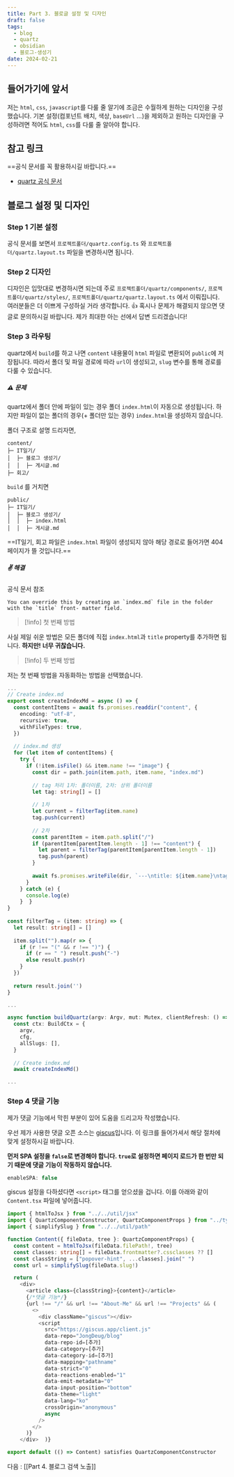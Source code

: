 ```yaml
---
title: Part 3. 블로글 설정 및 디자인
draft: false
tags:
  - blog
  - quartz
  - obsidian
  - 블로그-생성기
date: 2024-02-21
---
```


## 들어가기에 앞서

저는 `html`, `css`, `javascript`를 다룰 줄 알기에 조금은 수월하게 원하는 디자인을 구성했습니다. 기본 설정(컴포넌트 배치, 색상, `baseUrl` ...)을 제외하고 원하는 디자인을 구성하려면 적어도 `html`, `css`를 다룰 줄 알아야 합니다.

## 참고 링크

==공식 문서를 꼭 활용하시길 바랍니다.==

- [quartz 공식 문서](https://quartz.jzhao.xyz/)

## 블로그 설정 및 디자인

### Step 1 기본 설정

공식 문서를 보면서 `프로젝트폴더/quartz.config.ts` 와 `프로젝트폴더/quartz.layout.ts` 파일을 변경하시면 됩니다.

### Step 2 디자인

디자인은 입맛대로 변경하시면 되는데 주로 `프로젝트폴더/quartz/components/`, `프로젝트폴더/quartz/styles/`, `프로젝트폴더/quartz/quartz.layout.ts` 에서 이뤄집니다. 여러분들은 더 이쁘게 구성하실 거라 생각합니다. 👍 혹시나 문제가 해결되지 않으면 댓글로 문의하시길 바랍니다. 제가 최대한 아는 선에서 답변 드리겠습니다!

### Step 3 라우팅

quartz에서 `build`를 하고 나면 `content` 내용물이 `html` 파일로 변환되어 `public`에 저장됩니다. 따라서 폴더 및 파일 경로에 따라 `url`이 생성되고, `slug` 변수를 통해 경로를 다룰 수 있습니다.

##### ⚠️ 문제 
quartz에서 폴더 안에 파일이 있는 경우 폴더 `index.html`이 자동으로 생성됩니다. 하지만 파일이 없는 폴더의 경우(+ 폴더만 있는 경우) `index.html`을 생성하지 않습니다. 

폴더 구조로 설명 드리자면, 


```
content/
├─ IT일기/
│  ├─ 블로그 생성기/
│  │  ├─ 게시글.md
├─ 회고/
```

`build` 를 거치면

```
public/
├─ IT일기/
│  ├─ 블로그 생성기/
│  │  ├─ index.html
│  │  ├─ 게시글.md

```

==IT일기, 회고 파일은 `index.html` 파일이 생성되지 않아 해당 경로로 들어가면 404 페이지가 뜰 것입니다.==

##### ✌ 해결 

공식 문서 참조

	You can override this by creating an `index.md` file in the folder with the `title` front- matter field.

> [!info] 첫 번째 방법
> 

 사실 제일 쉬운 방법은 모든 폴더에 직접 `index.html`과 `title` property를 추가하면 됩니다. **하지만! 너무 귀찮습니다.**  


> [!info] 두 번째 방법
> 

 저는 첫 번째 방법을 자동화하는 방법을 선택했습니다.
 
 
```typescript title="프로젝트폴더/quartz/plugin/emitters/helpers.ts" {2-48}
...
// Create index.md  
export const createIndexMd = async () => {  
  const contentItems = await fs.promises.readdir("content", {  
    encoding: "utf-8",  
    recursive: true,  
    withFileTypes: true,  
  })  
  
  // index.md 생성  
  for (let item of contentItems) {  
    try {  
      if (!item.isFile() && item.name !== "image") {  
        const dir = path.join(item.path, item.name, "index.md")  
  
        // tag 처리 1차: 폴더이름, 2차: 상위 폴더이름  
        let tag: string[] = []  
  
        // 1차  
        let current = filterTag(item.name)  
        tag.push(current)  
  
        // 2차  
        const parentItem = item.path.split("/")  
        if (parentItem[parentItem.length - 1] !== "content") {  
          let parent = filterTag(parentItem[parentItem.length - 1])  
          tag.push(parent)  
        }  
  
        await fs.promises.writeFile(dir, `---\ntitle: ${item.name}\ntag: ${tag}\n---`)  
      }  
    } catch (e) {  
      console.log(e)  
    }  }  
}  
  
const filterTag = (item: string) => {  
  let result: string[] = []  
  
  item.split("").map(r => {  
    if (r !== "(" && r !== ")") {  
      if (r == " ") result.push("-")  
      else result.push(r)  
    }  
  })  
  
  return result.join('')  
}
```

```typescript title="프로젝트폴더/build.ts" {10-11}
...

async function buildQuartz(argv: Argv, mut: Mutex, clientRefresh: () => void) {  
  const ctx: BuildCtx = {  
    argv,  
    cfg,  
    allSlugs: [],  
  }  
  
  // Create index.md  
  await createIndexMd()

...
```

### Step 4 댓글 기능

제가 댓글 기능에서 막힌 부분이 있어 도움을 드리고자 작성했습니다.

우선 제가 사용한 댓글 오픈 소스는 [giscus](https://giscus.app/ko)입니다. 이 링크를 들어가셔서 해당 절차에 맞게 설정하시길 바랍니다.

**먼저 SPA 설정을 `false`로 변경해야 합니다. `true`로 설정하면 페이지 로드가 한 번만 되기 때문에 댓글 기능이 작동하지 않습니다.**



```javascript title="프로젝트폴더/quartz.config.ts"
enableSPA: false
```

giscus 설정을 다하셨다면 `<script>` 태그를 얻으셨을 겁니다. 이를 아래와 같이 `Content.tsx` 파일에 넣어줍니다.

```typescript title="프로젝트폴더/quartz/components/pages/Content.tsx" {3,9,14-35}
import { htmlToJsx } from "../../util/jsx"
import { QuartzComponentConstructor, QuartzComponentProps } from "../types"
import { simplifySlug } from "../../util/path"

function Content({ fileData, tree }: QuartzComponentProps) {
  const content = htmlToJsx(fileData.filePath!, tree)
  const classes: string[] = fileData.frontmatter?.cssclasses ?? []
  const classString = ["popover-hint", ...classes].join(" ")
  const url = simplifySlug(fileData.slug!)

  return (
    <div>      
	  <article class={classString}>{content}</article>
      {/*댓글 기능*/}
      {url !== "/" && url !== "About-Me" && url !== "Projects" && (
        <>
          <div className="giscus"></div>
          <script
	        src="https://giscus.app/client.js"
            data-repo="JongDeug/blog"
            data-repo-id=[추가]
            data-category=[추가]
            data-category-id=[추가]
            data-mapping="pathname"
            data-strict="0"
            data-reactions-enabled="1"
            data-emit-metadata="0"
            data-input-position="bottom"
            data-theme="light"
            data-lang="ko"
            crossOrigin="anonymous"
            async
          />
        </>
      )}
    </div>  )}

export default (() => Content) satisfies QuartzComponentConstructor
```

다음 : [[Part 4. 블로그 검색 노출]]
